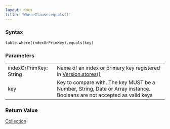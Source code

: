 ```yaml
---
layout: docs
title: 'WhereClause.equals()'
---
```

### Syntax

    table.where(indexOrPrimKey).equals(key)

### Parameters
<table>
<tr><td>indexOrPrimKey: String</td><td>Name of an index or primary key registered in <a href="Version.stores()">Version.stores()</a></td></tr>
<tr><td>key</td><td>Key to compare with. The key MUST be a Number, String, Date or Array instance. Booleans are not accepted as valid keys</td></tr>
</table>

### Return Value

[Collection](Collection)
